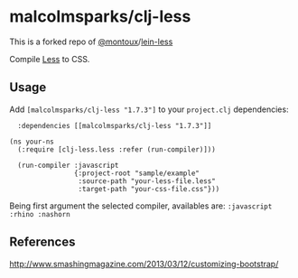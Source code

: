 # malcolmsparks/clj-less

This is a forked repo of [@montoux](https://github.com/montoux)/[lein-less](https://github.com/montoux/lein-less/)

Compile [Less](http://lesscss.org) to CSS.

## Usage

Add `[malcolmsparks/clj-less "1.7.3"]` to your `project.clj` dependencies:

```
  :dependencies [[malcolmsparks/clj-less "1.7.3"]]
```


```
(ns your-ns
  (:require [clj-less.less :refer (run-compiler)]))

  (run-compiler :javascript
                {:project-root "sample/example"
                 :source-path "your-less-file.less"
                 :target-path "your-css-file.css"}))

```

Being first argument the selected compiler, availables are:   ```:javascript :rhino :nashorn ```

## References

http://www.smashingmagazine.com/2013/03/12/customizing-bootstrap/

